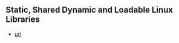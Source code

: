 Static, Shared Dynamic and Loadable Linux Libraries
-----

- [url](http://www.yolinux.com/TUTORIALS/LibraryArchives-StaticAndDynamic.html)


